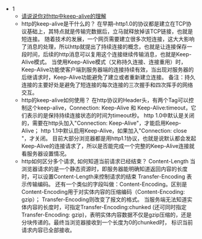 - 1
    - [请说说你对http中keep-alive的理解](https://github.com/haizlin/fe-interview/issues/5074)
    - http的keep-alive是干什么的？
        在早期–http1.0的协议都是建立在TCP协议基础上，其特点就是传输完数据后，立马就释放掉该TCP链接，也就是短连接。
        随着技术的发展，一个网页需要建立很多次短连接，这大大影响了消息的处理，所以http就提出了持续连接的概念，也就是让连接保存一段时间，后续的http消息可以复用这个连接继续传输消息，也就是Keep-Alive模式。
        当使用Keep-Alive模式（又称持久连接、连接重用）时，Keep-Alive功能使客户端到服务器端的连接持续有效，当出现对服务器的后继请求时，Keep-Alive功能避免了建立或者重新建立连接。
        备注：持久连接的主要好处是避免了短连接的每次连接的三次握手和四次挥手的网络交互。
    - http的keep-alive如何使用？
        在http协议的Header头，有两个Tag可以控制这个keep-alive，Connection: Keep-Alive 和 Keep-Alive:timeout，它们表示的是保持持续连接状态的时间为timeout秒。
        http 1.0中默认是关闭的，需要在http头加入"Connection: Keep-Alive"，才能启用Keep-Alive；
        http 1.1中默认启用Keep-Alive，如果加入"Connection: close "，才关闭。
        目前大部分浏览器都是用http1.1协议，也就是说默认都会发起Keep-Alive的连接请求了，所以是否能完成一个完整的Keep-Alive连接就看服务器设置情况。
    - http如何区分多个请求, 如何知道当前请求已经结束？
        Content-Length
            当浏览器请求的是一个静态资源时，即服务器能明确知道返回内容的长度时，可以设置Content-Length来控制请求的结束
        Transfer-Encoding
            表示传输编码。
            还有一个类似的字段叫做：Content-Encoding。区别是Content-Encoding用于对实体内容的压缩编码（Content-Encoding: gzip）； Transfer-Encoding则改变了报文的格式。
            当服务端无法知道实体内容的长度时，可指定Transfer-Encoding:chunked (还可同时指定Transfer-Encoding: gzip)，表明实体内容数据不仅是gzip压缩的，还是分块传递的。最终当浏览器接收到一个长度为0的chunked时， 标识当前请求内容已全部接收。